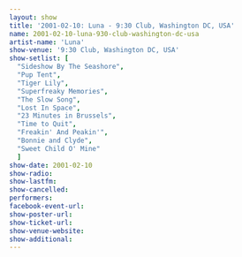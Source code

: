 ```yaml
---
layout: show
title: '2001-02-10: Luna - 9:30 Club, Washington DC, USA'
name: 2001-02-10-luna-930-club-washington-dc-usa
artist-name: 'Luna'
show-venue: '9:30 Club, Washington DC, USA'
show-setlist: [
  "Sideshow By The Seashore",
  "Pup Tent",
  "Tiger Lily",
  "Superfreaky Memories",
  "The Slow Song",
  "Lost In Space",
  "23 Minutes in Brussels",
  "Time to Quit",
  "Freakin' And Peakin'",
  "Bonnie and Clyde",
  "Sweet Child O' Mine"
  ]
show-date: 2001-02-10
show-radio: 
show-lastfm: 
show-cancelled: 
performers: 
facebook-event-url: 
show-poster-url: 
show-ticket-url: 
show-venue-website: 
show-additional: 
---
```


